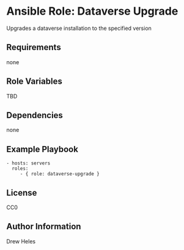 Ansible Role: Dataverse Upgrade
=========

Upgrades a dataverse installation to the specified version

Requirements
------------

none

Role Variables
--------------

TBD

Dependencies
------------

none

Example Playbook
----------------

    - hosts: servers
      roles:
         - { role: dataverse-upgrade }

License
-------

CC0

Author Information
------------------

Drew Heles
